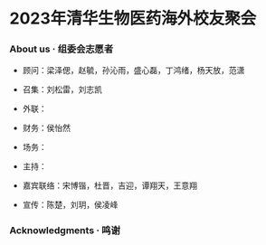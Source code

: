 # 2023年清华生物医药海外校友聚会

### About us · 组委会志愿者

- 顾问：梁泽偲，赵毓，孙沁雨，盛心磊，丁鸿绪，杨天放，范潇

- 召集：刘松雷，刘志凯

- 外联：

- 财务：侯怡然

- 场务：

- 主持：

- 嘉宾联络：宋博锴，杜晋，吉迎，谭翔天，王意翔

- 宣传：陈楚，刘玥，侯凌峰
 
### Acknowledgments · 鸣谢

<!--
**Biomed-Reunion/Biomed-Reunion** is a ✨ _special_ ✨ repository because its `README.md` (this file) appears on your GitHub profile.

Here are some ideas to get you started:

- 🔭 I’m currently working on ...
- 🌱 I’m currently learning ...
- 👯 I’m looking to collaborate on ...
- 🤔 I’m looking for help with ...
- 💬 Ask me about ...
- 📫 How to reach me: ...
- 😄 Pronouns: ...
- ⚡ Fun fact: ...
-->
